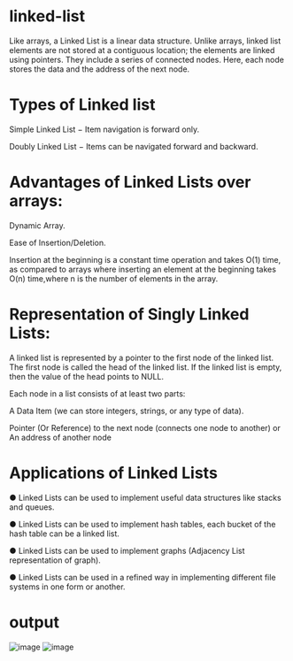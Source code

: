 # linked-list
Like arrays, a Linked List is a linear data structure. Unlike arrays, linked list elements are not stored at a contiguous location; the elements are linked using pointers. They include a series of connected nodes. Here, each node stores the data and the address of the next node.
# Types of Linked list
Simple Linked List − Item navigation is forward only.

Doubly Linked List − Items can be navigated forward and backward.
# Advantages of Linked Lists over arrays:
Dynamic Array.

Ease of Insertion/Deletion.

Insertion at the beginning is a constant time operation and takes O(1) time, as compared to arrays where inserting an element at the beginning takes O(n) time,where n is the number of elements in the array.

# Representation of Singly Linked Lists:
A linked list is represented by a pointer to the first node of the linked list. The first node is called the head of the linked list. If the linked list is empty, then the value of the head points to NULL.

Each node in a list consists of at least two parts:

A Data Item (we can store integers, strings, or any type of data).

Pointer (Or Reference) to the next node (connects one node to another) or An address of another node

# Applications of Linked Lists
● Linked Lists can be used to implement useful data structures like stacks and queues.

● Linked Lists can be used to implement hash tables, each bucket of the hash table can be a linked list.

● Linked Lists can be used to implement graphs (Adjacency List representation of graph).

● Linked Lists can be used in a refined way in implementing different file systems in one form or another.

# output 
![image](https://user-images.githubusercontent.com/93450820/234489723-2577caec-0bed-400d-a85c-857d51f54e22.png)
![image](https://user-images.githubusercontent.com/93450820/234490254-401d1745-8dcc-42ce-985d-4b7099f501bc.png)

